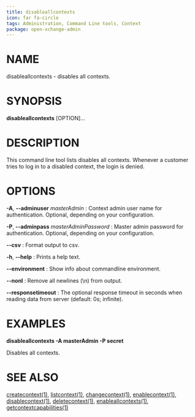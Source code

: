 ```yaml
---
title: disableallcontexts
icon: far fa-circle
tags: Administration, Command Line tools, Context
package: open-xchange-admin
---
```


# NAME

disableallcontexts - disables all contexts.

# SYNOPSIS

**disableallcontexts** [OPTION]...

# DESCRIPTION

This command line tool lists disables all contexts. Whenever a customer tries to log in to a disabled context, the login is denied. 

# OPTIONS

**-A**, **--adminuser** *masterAdmin*
: Context admin user name for authentication. Optional, depending on your configuration.

**-P**, **--adminpass** *masterAdminPassword*
: Master admin password for authentication. Optional, depending on your configuration.

**--csv**
: Format output to csv.

**-h**, **--help**
: Prints a help text.

**--environment**
: Show info about commandline environment.

**--nonl**
: Remove all newlines (\\n) from output.

**--responsetimeout**
: The optional response timeout in seconds when reading data from server (default: 0s; infinite).

# EXAMPLES

**disableallcontexts -A masterAdmin -P secret**

Disables all contexts.

# SEE ALSO

[createcontext(1)](createcontext), [listcontext(1)](listcontext), [changecontext(1)](changecontext), [enablecontext(1)](enablecontext), [disablecontext(1)](disablecontext), [deletecontext(1)](deletecontext), [enableallcontexts(1)](enableallcontexts), [getcontextcapabilities(1)](getcontextcapabilities)
